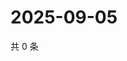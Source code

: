 # 2025-09-05

共 0 条

<!-- BEGIN ZHIHUQUESTIONS -->
<!-- 最后更新时间 Fri Sep 05 2025 05:09:57 GMT+0800 (China Standard Time) -->

<!-- END ZHIHUQUESTIONS -->
